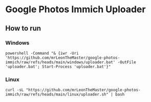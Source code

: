 # Google Photos Immich Uploader
## How to run
### Windows
``powershell -Command "& {iwr -Uri 'https://github.com/mrLeonTheMaster/google-photos-immich/raw/refs/heads/main/windows/uploader.bat' -OutFile 'uploader.bat'; Start-Process 'uploader.bat'}"``
### Linux
``curl -sL "https://github.com/mrLeonTheMaster/google-photos-immich/raw/refs/heads/main/linux/uploader.sh" | bash``
